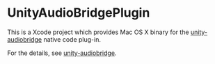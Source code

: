 UnityAudioBridgePlugin
======================

This is a Xcode project which provides Mac OS X binary for the
[unity-audiobridge](https://github.com/keijiro/unity-audiobridge) native code plug-in.

For the details, see [unity-audiobridge](https://github.com/keijiro/unity-audiobridge).
